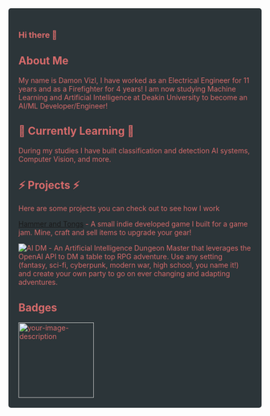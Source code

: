 <div style="background-color: #2C3539; color: #D46A6A; padding: 20px; border-radius: 5px;">

### Hi there 👋

## About Me
My name is Damon Vizl, I have worked as an Electrical Engineer for 11 years and as a Firefighter for 4 years! I am now studying Machine Learning and Artificial Intelligence at Deakin University to become an AI/ML Developer/Engineer!

## 🌱 Currently Learning 🌱
During my studies I have built classification and detection AI systems, Computer Vision, and more. 

## ⚡ Projects ⚡
Here are some projects you can check out to see how I work

[Hammer and Tongs](https://github.com/DamonVizl/Hammer-And-Tongs) - A small indie developed game I built for a game jam. Mine, craft and sell items to upgrade your gear!

![AI DM](https://github.com/DamonVizl/DamonVizl/assets/88814126/fad18006-ffae-4b59-b7c2-bf26a0f1b70d) - An Artificial Intelligence Dungeon Master that leverages the OpenAI API to DM a table top RPG adventure. Use any setting (fantasy, sci-fi, cyberpunk, modern war, high school, you name it!) and create your own party to go on ever changing and adapting adventures. 
  
  
## Badges

<img src="https://user-images.githubusercontent.com/88814126/236190196-1b57c635-8046-4f95-9f56-01c11a7d659f.png" alt="your-image-description" width="150" height="150">



</div>
<!--
**DamonVizl/DamonVizl** is a ✨ _special_ ✨ repository because its `README.md` (this file) appears on your GitHub profile.

Here are some ideas to get you started:

- 🔭 I’m currently working on ...
- 🌱 I’m currently learning ...
- 👯 I’m looking to collaborate on ...
- 🤔 I’m looking for help with ...
- 💬 Ask me about ...
- 📫 How to reach me: ...
- 😄 Pronouns: ...
- ⚡ Fun fact: ...
-->
